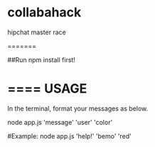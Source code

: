 collabahack
===========

hipchat master race

=======

##Run npm install first!

====
USAGE
====

In the terminal, format your messages as below.

node app.js 'message' 'user' 'color'

#Example: 
node app.js 'help!' 'bemo' 'red'